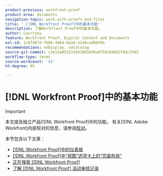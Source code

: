 ```yaml
---
product-previous: workfront-proof
product-area: documents
navigation-topic: work-with-proofs-and-files
title: ' [!DNL Workfront Proof]中的基本功能'
description: 了解Workfront Proof中的基本功能。
author: Courtney
feature: Workfront Proof, Digital Content and Documents
exl-id: 1c8fd07d-fb86-4d64-8a3d-4148ced6659b
recommendations: noDisplay, noCatalog
source-git-commit: c3e15a052533d43065b50a9f56169b82f8dc3765
workflow-type: tm+mt
source-wordcount: '51'
ht-degree: 0%

---
```


# [!DNL Workfront Proof]中的基本功能

>[!IMPORTANT]
>
>本文提及独立产品[!DNL Workfront Proof]中的功能。 有关[!DNL Adobe Workfront]内部校对的信息，请参阅[校对](../../../review-and-approve-work/proofing/proofing.md)。

本节包含以下文章：

* [&#x200B; [!DNL Workfront Proof]中的仪表板](../../../workfront-proof/wp-work-proofsfiles/basic-features/dashboard.md)
* [&#x200B; [!DNL Workfront Proof]中“视图”选项卡上的“页面布局”](../../../workfront-proof/wp-work-proofsfiles/basic-features/page-layout-view.md)
* [正在搜索 [!DNL Workfront Proof]](../../../workfront-proof/wp-work-proofsfiles/basic-features/search.md)
* [了解 [!DNL Workfront Proof] 活动审核记录](../../../workfront-proof/wp-work-proofsfiles/basic-features/activity-audit-trail.md)
